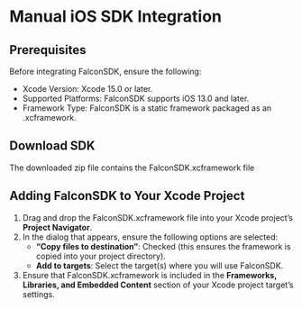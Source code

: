 # Manual iOS SDK Integration

## Prerequisites

Before integrating FalconSDK, ensure the following:
- Xcode Version: Xcode 15.0 or later.
- Supported Platforms: FalconSDK supports iOS 13.0 and later.
- Framework Type: FalconSDK is a static framework packaged as an .xcframework.


## Download SDK
The downloaded zip file contains the FalconSDK.xcframework file

## Adding FalconSDK to Your Xcode Project

1.	Drag and drop the FalconSDK.xcframework file into your Xcode project’s **Project Navigator**.
2. In the dialog that appears, ensure the following options are selected:
   - **“Copy files to destination”**: Checked (this ensures the framework is copied into your project directory).
   - **Add to targets**: Select the target(s) where you will use FalconSDK.
3.  Ensure that FalconSDK.xcframework is included in the **Frameworks, Libraries, and Embedded Content** section of your Xcode project target’s settings.

